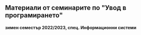 ## Материали от семинарите по "Увод в програмирането"
#### зимен семестър 2022/2023, спец. Информационни системи